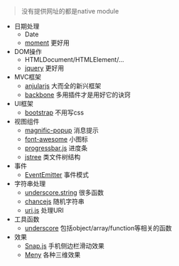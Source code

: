 > 没有提供网址的都是native module

- 日期处理
	- Date
	- [moment](https://github.com/moment/moment) 更好用
- DOM操作
	- HTMLDocument/HTMLElement/...
	- [jquery](https://github.com/jquery/jquery) 更好用
- MVC框架
	- [anjularjs]() 大而全的新兴框架
	- [backbone](https://github.com/jashkenas/backbone) 多用插件才是用好它的诀窍
- UI框架
	- [bootstrap](https://github.com/twbs/bootstrap) 不用写css
- 视图组件
	- [magnific-popup](https://github.com/dimsemenov/Magnific-Popup) 消息提示
	- [font-awesome](https://github.com/FortAwesome/Font-Awesome) 小图标
	- [progressbar.js](https://github.com/kimmobrunfeldt/progressbar.js) 进度条
	- [jstree](https://github.com/vakata/jstree) 类文件树结构
- 事件
	- [EventEmitter](https://github.com/Wolfy87/EventEmitter) 事件模式
- 字符串处理
	- [underscore.string](https://github.com/epeli/underscore.string) 很多函数
	- [chancejs](https://github.com/victorquinn/chancejs) 随机字符串
	- [uri.js](https://github.com/medialize/URI.js) 处理URI
- 工具函数
	- [underscore](https://github.com/jashkenas/underscore) 包括object/array/function等相关的函数
- 效果
	- [Snap.js](https://github.com/jakiestfu/Snap.js) 手机侧边栏滑动效果
	- [Meny](https://github.com/hakimel/Meny) 各种三维效果